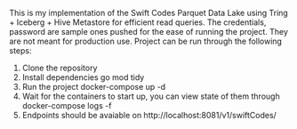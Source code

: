 This is my implementation of the Swift Codes Parquet Data Lake using Tring + Iceberg + Hive Metastore for efficient read queries.
The credentials, password are sample ones pushed for the ease of running the project. They are not meant for production use.
Project can be run through the following steps:
1. Clone the repository
2. Install dependencies go mod tidy
3. Run the project docker-compose up -d
4. Wait for the containers to start up, you can view state of them through docker-compose logs -f
5. Endpoints should be avaiable on http://localhost:8081/v1/swiftCodes/
